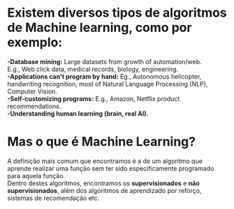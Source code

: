 
# Existem diversos tipos de algoritmos de Machine learning, como por exemplo:

__-Database mining:__
 Large datasets from growth of automation/web.<br>
 E.g., Web click data, medical records, biology, engineering.<br>
__-Applications can't program by hand:__
 Eg., Autonomous helicopter, handwriting recognition, most of Natural Language Processing (NLP), Computer Vision.<br>
__-Self-customizing programs:__
 E.g., Amazon, Netflix product recommendations.<br>
__-Understanding human learning (brain, real AI).__

# Mas o que é Machine Learning?

A definição mais comum que encontramos é a de um algoritmo que aprende realizar uma função sem ter sido especificamente programado para aquela função.<br>
Dentro destes algoritmos, encontramos os __supervisionados__ e __não supervisionados__, além dos algoritmos de aprendizado por reforço, sistemas de recomendação etc.